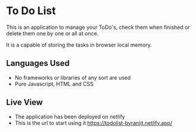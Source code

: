 # To Do List

This is an application to manage your ToDo's, check them when finished or delete them one by one or all at once.

It is a capable of storing the tasks in browser local memory.

## Languages Used

- No frameworks or libraries of any sort are used
- Pure Javascript, HTML and CSS

## Live View

- The application has been deployed on netlify
- This is the url to start using it https://todolist-byranjit.netlify.app/

